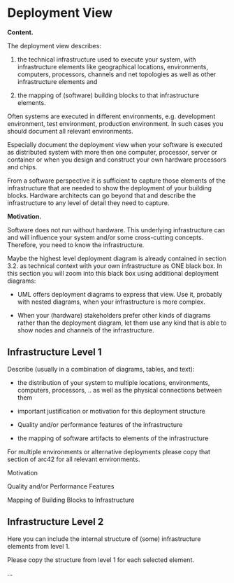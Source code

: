 Deployment View
===============

**Content.**

The deployment view describes:

1.  the technical infrastructure used to execute your system, with
    infrastructure elements like geographical locations, environments,
    computers, processors, channels and net topologies as well as other
    infrastructure elements and

2.  the mapping of (software) building blocks to that infrastructure
    elements.

Often systems are executed in different environments, e.g. development
environment, test environment, production environment. In such cases you
should document all relevant environments.

Especially document the deployment view when your software is executed
as distributed system with more then one computer, processor, server or
container or when you design and construct your own hardware processors
and chips.

From a software perspective it is sufficient to capture those elements
of the infrastructure that are needed to show the deployment of your
building blocks. Hardware architects can go beyond that and describe the
infrastructure to any level of detail they need to capture.

**Motivation.**

Software does not run without hardware. This underlying infrastructure
can and will influence your system and/or some cross-cutting concepts.
Therefore, you need to know the infrastructure.

Maybe the highest level deployment diagram is already contained in
section 3.2. as technical context with your own infrastructure as ONE
black box. In this section you will zoom into this black box using
additional deployment diagrams:

-   UML offers deployment diagrams to express that view. Use it,
    probably with nested diagrams, when your infrastructure is more
    complex.

-   When your (hardware) stakeholders prefer other kinds of diagrams
    rather than the deployment diagram, let them use any kind that is
    able to show nodes and channels of the infrastructure.

Infrastructure Level 1
----------------------

Describe (usually in a combination of diagrams, tables, and text):

-   the distribution of your system to multiple locations, environments,
    computers, processors, .. as well as the physical connections
    between them

-   important justification or motivation for this deployment structure

-   Quality and/or performance features of the infrastructure

-   the mapping of software artifacts to elements of the infrastructure

For multiple environments or alternative deployments please copy that
section of arc42 for all relevant environments.

<!-- ***&lt;Overview Diagram&gt;*** -->

Motivation

<!-- :   *&lt;explanation in text form&gt;* -->

Quality and/or Performance Features

<!-- :   *&lt;explanation in text form&gt;* -->

Mapping of Building Blocks to Infrastructure

<!-- :   *&lt;description of the mapping&gt;* -->



Infrastructure Level 2
----------------------

Here you can include the internal structure of (some) infrastructure
elements from level 1.

Please copy the structure from level 1 for each selected element.

<!-- ### *&lt;Infrastructure Element 1&gt;* -->

<!-- *&lt;diagram + explanation&gt;* -->

<!-- ### *&lt;Infrastructure Element 2&gt;* -->

<!-- *&lt;diagram + explanation&gt;* -->

…

<!-- ### *&lt;Infrastructure Element n&gt;* -->

<!-- *&lt;diagram + explanation&gt;* -->
